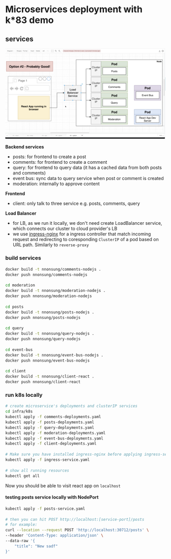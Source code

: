 # Microservices deployment with k*83 demo

## services
![alt text](./diagram.png "Logo Title Text 1")

**Backend services**
- posts: for frontend to create a post
- comments: for frontend to create a comment
- query: for frontend to query data (it has a cached data from both posts and comments)
- event bus: sync data to query service when post or comment is created 
- moderation: internally to approve content

**Frontend**
- client: only talk to three service e.g. posts, comments, query

**Load Balancer**
- for LB, as we run it locally, we don't need create LoadBalancer service, which connects our cluster to cloud provider's LB 
- we use [ingress-nginx](https://github.com/kubernetes/ingress-nginx) for a ingress controller that match incoming request and redirecting to coresponding `ClusterIP` of a pod based on URL path. Similarly to `reverse-proxy`

### build services
```bash
docker build -t nnonsung/comments-nodejs .
docker push nnonsung/comments-nodejs

cd moderation
docker build -t nnonsung/moderation-nodejs .
docker push nnonsung/moderation-nodejs

cd posts
docker build -t nnonsung/posts-nodejs .
docker push nnonsung/posts-nodejs

cd query
docker build -t nnonsung/query-nodejs .
docker push nnonsung/query-nodejs

cd event-bus
docker build -t nnonsung/event-bus-nodejs .
docker push nnonsung/event-bus-nodejs

cd client
docker build -t nnonsung/client-react .
docker push nnonsung/client-react
```

### run k8s locally
```bash
# create microservice's deployments and clusterIP services
cd infra/k8s
kubectl apply -f comments-deployments.yaml
kubectl apply -f posts-deployments.yaml
kubectl apply -f query-deployments.yaml
kubectl apply -f moderation-deployments.yaml
kubectl apply -f event-bus-deployments.yaml
kubectl apply -f client-deployments.yaml

# Make sure you have installed ingress-nginx before applying ingress-service
kubectl apply -f ingress-service.yaml

# show all running resources
kubectl get all
```

Now you should be able to visit react app on `localhost`

#### testing posts service locally with NodePort
```bash
kubectl apply -f posts-service.yaml

# then you can hit POST http://localhost:[service-port]/posts
# for example:
curl --location --request POST 'http://localhost:30712/posts' \
--header 'Content-Type: application/json' \
--data-raw '{
	"title": "New sadf"
}'
```